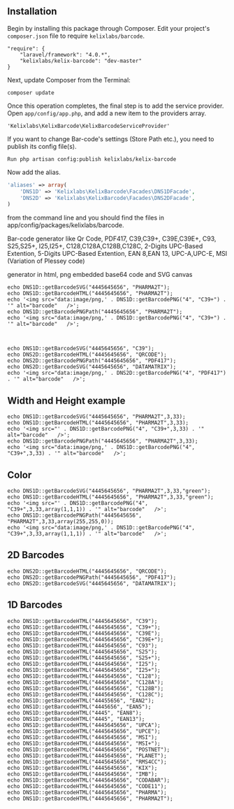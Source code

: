 ## Installation

Begin by installing this package through Composer. Edit your project's `composer.json` file to require `kelixlabs/barcode`.

    "require": {
		"laravel/framework": "4.0.*",
		"kelixlabs/kelix-barcode": "dev-master"
	}

Next, update Composer from the Terminal:

    composer update

Once this operation completes, the final step is to add the service provider. Open `app/config/app.php`, and add a new item to the providers array.

    'Kelixlabs\KelixBarcode\KelixBarcodeServiceProvider'

If you want to change Bar-code's settings (Store Path etc.), you need to publish its config file(s).

    Run php artisan config:publish kelixlabs/kelix-barcode

Now add the alias.
```php
'aliases' => array(
    'DNS1D' => 'Kelixlabs\KelixBarcode\Facades\DNS1DFacade',
    'DNS2D' => 'Kelixlabs\KelixBarcode\Facades\DNS2DFacade',
)
```

from the command line and you should find the files in app/config/packages/kelixlabs/barcode.


Bar-code generator like
Qr Code,
PDF417,
C39,C39+,
C39E,C39E+,
C93,
S25,S25+,
I25,I25+,
C128,C128A,C128B,C128C,
2-Digits UPC-Based Extention,
5-Digits UPC-Based Extention,
EAN 8,EAN 13,
UPC-A,UPC-E,
MSI (Variation of Plessey code)

generator in html, png embedded base64 code and SVG canvas


    echo DNS1D::getBarcodeSVG("4445645656", "PHARMA2T");
    echo DNS1D::getBarcodeHTML("4445645656", "PHARMA2T");
    echo '<img src="data:image/png,' . DNS1D::getBarcodePNG("4", "C39+") . '" alt="barcode"   />';
    echo DNS1D::getBarcodePNGPath("4445645656", "PHARMA2T");
    echo '<img src="data:image/png,' . DNS1D::getBarcodePNG("4", "C39+") . '" alt="barcode"   />';



    echo DNS1D::getBarcodeSVG("4445645656", "C39");
    echo DNS2D::getBarcodeHTML("4445645656", "QRCODE");
    echo DNS2D::getBarcodePNGPath("4445645656", "PDF417");
    echo DNS2D::getBarcodeSVG("4445645656", "DATAMATRIX");
    echo '<img src="data:image/png,' . DNS2D::getBarcodePNG("4", "PDF417") . '" alt="barcode"   />';


## Width and Height example

    echo DNS1D::getBarcodeSVG("4445645656", "PHARMA2T",3,33);
    echo DNS1D::getBarcodeHTML("4445645656", "PHARMA2T",3,33);
    echo '<img src="' . DNS1D::getBarcodePNG("4", "C39+",3,33) . '" alt="barcode"   />';
    echo DNS1D::getBarcodePNGPath("4445645656", "PHARMA2T",3,33);
    echo '<img src="data:image/png,' . DNS1D::getBarcodePNG("4", "C39+",3,33) . '" alt="barcode"   />';


## Color


    echo DNS1D::getBarcodeSVG("4445645656", "PHARMA2T",3,33,"green");
    echo DNS1D::getBarcodeHTML("4445645656", "PHARMA2T",3,33,"green");
    echo '<img src="' . DNS1D::getBarcodePNG("4", "C39+",3,33,array(1,1,1)) . '" alt="barcode"   />';
    echo DNS1D::getBarcodePNGPath("4445645656", "PHARMA2T",3,33,array(255,255,0));
    echo '<img src="data:image/png,' . DNS1D::getBarcodePNG("4", "C39+",3,33,array(1,1,1)) . '" alt="barcode"   />';


## 2D Barcodes

    echo DNS2D::getBarcodeHTML("4445645656", "QRCODE");
    echo DNS2D::getBarcodePNGPath("4445645656", "PDF417");
    echo DNS2D::getBarcodeSVG("4445645656", "DATAMATRIX");

## 1D Barcodes

    echo DNS1D::getBarcodeHTML("4445645656", "C39");
    echo DNS1D::getBarcodeHTML("4445645656", "C39+");
    echo DNS1D::getBarcodeHTML("4445645656", "C39E");
    echo DNS1D::getBarcodeHTML("4445645656", "C39E+");
    echo DNS1D::getBarcodeHTML("4445645656", "C93");
    echo DNS1D::getBarcodeHTML("4445645656", "S25");
    echo DNS1D::getBarcodeHTML("4445645656", "S25+");
    echo DNS1D::getBarcodeHTML("4445645656", "I25");
    echo DNS1D::getBarcodeHTML("4445645656", "I25+");
    echo DNS1D::getBarcodeHTML("4445645656", "C128");
    echo DNS1D::getBarcodeHTML("4445645656", "C128A");
    echo DNS1D::getBarcodeHTML("4445645656", "C128B");
    echo DNS1D::getBarcodeHTML("4445645656", "C128C");
    echo DNS1D::getBarcodeHTML("44455656", "EAN2");
    echo DNS1D::getBarcodeHTML("4445656", "EAN5");
    echo DNS1D::getBarcodeHTML("4445", "EAN8");
    echo DNS1D::getBarcodeHTML("4445", "EAN13");
    echo DNS1D::getBarcodeHTML("4445645656", "UPCA");
    echo DNS1D::getBarcodeHTML("4445645656", "UPCE");
    echo DNS1D::getBarcodeHTML("4445645656", "MSI");
    echo DNS1D::getBarcodeHTML("4445645656", "MSI+");
    echo DNS1D::getBarcodeHTML("4445645656", "POSTNET");
    echo DNS1D::getBarcodeHTML("4445645656", "PLANET");
    echo DNS1D::getBarcodeHTML("4445645656", "RMS4CC");
    echo DNS1D::getBarcodeHTML("4445645656", "KIX");
    echo DNS1D::getBarcodeHTML("4445645656", "IMB");
    echo DNS1D::getBarcodeHTML("4445645656", "CODABAR");
    echo DNS1D::getBarcodeHTML("4445645656", "CODE11");
    echo DNS1D::getBarcodeHTML("4445645656", "PHARMA");
    echo DNS1D::getBarcodeHTML("4445645656", "PHARMA2T");
